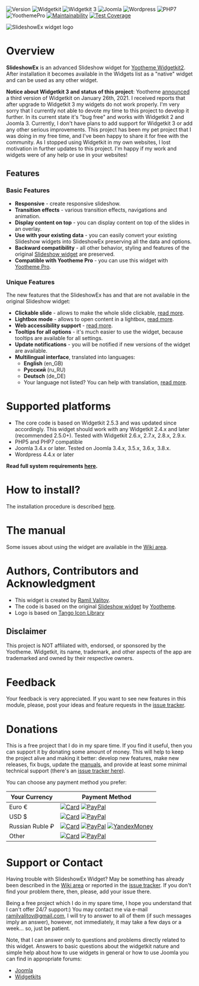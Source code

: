 ![Version](https://img.shields.io/badge/Release-v1.4.1-green.svg?style=flat) ![Widgetkit](https://img.shields.io/badge/Widgetkit-v2.4.x+-green.svg?style=flat) ![Widgetkit 3](https://img.shields.io/badge/Widgetkit_3-not_supported-red.svg?style=flat) ![Joomla](https://img.shields.io/badge/Joomla!-v3.4.x+-yellow.svg?style=flat) ![Wordpress](https://img.shields.io/badge/Wordpress-v4.4.x+-yellow.svg?style=flat) ![PHP7](https://img.shields.io/badge/PHP7-compatible-blue.svg?style=flat) ![YoothemePro](https://img.shields.io/badge/YoothemePro-compatible-blue.svg?style=flat) [![Maintainability](https://api.codeclimate.com/v1/badges/68eab31b815e8d80c8ad/maintainability)](https://codeclimate.com/github/rvalitov/widgetkit-slideshow-ex/maintainability) [![Test Coverage](https://api.codeclimate.com/v1/badges/68eab31b815e8d80c8ad/test_coverage)](https://codeclimate.com/github/rvalitov/widgetkit-slideshow-ex/test_coverage)

![SlideshowEx widget logo](https://raw.githubusercontent.com/wiki/rvalitov/widgetkit-slideshow-ex/images/logo.jpg)
# Overview
**SlideshowEx** is an advanced Slideshow widget for [Yootheme Widgetkit2](https://yootheme.com/widgetkit). After installation it becomes available in the Widgets list as a "native" widget and can be used as any other widget.

__Notice about Widgetkit 3 and status of this project__: Yootheme [announced](https://yootheme.com/blog/2021/01/26/widgetkit-3.0-completely-rebuilt-with-uikit-3) a third version of Widgetkit on January 26th, 2021.
I received reports that after upgrade to Widgetkit 3 my widgets do not work properly.
I'm very sorry that I currently not able to devote my time to this project to develop it further.
In its current state it's "bug free" and works with Widgetkit 2 and Joomla 3.
Currently, I don't have plans to add support for Widgetkit 3 or add any other serious improvements.
This project has been my pet project that I was doing in my free time, and I've been happy to share it for free with the community.
As I stopped using Widgetkit in my own websites, I lost motivation in further updates to this project.
I'm happy if my work and widgets were of any help or use in your websites!

## Features
### Basic Features
* **Responsive** - create responsive slideshow.
* **Transition effects** - various transition effects, navigations and animation.
* **Display content on top** - you can display content on top of the slides in an overlay.
* **Use with your existing data** - you can easily convert your existing Slideshow widgets into SlideshowEx preserving all the data and options.
* **Backward compatibility** - all other behavior, styling and features of the original [Slideshow widget](http://yootheme.com/demo/widgetkit/joomla/index.php/home/slideshow) are preserved.
* **Compatible with Yootheme Pro** - you can use this widget with [Yootheme Pro](https://yootheme.com/pro/). 

### Unique Features
The new features that the SlideshowEx has and that are not available in the original Slideshow widget:

* **Clickable slide** - allows to make the whole slide clickable, [read more](https://github.com/rvalitov/widgetkit-slideshow-ex/wiki/How-to-make-the-whole-slide-clickable).
* **Lightbox mode** - allows to open content in a lightbox, [read more](https://github.com/rvalitov/widgetkit-slideshow-ex/wiki/How-to-use-a-lightbox).
* **Web accessibility support** - [read more](https://github.com/rvalitov/widgetkit-slideshow-ex/wiki/Accessibility).
* **Tooltips for all options** - it's much easier to use the widget, because tooltips are available for all settings.
* **Update notifications** - you will be notified if new versions of the widget are available.
* **Multilingual interface**, translated into languages:
	* **English** (en_GB)
	* **Русский** (ru_RU)
	* **Deutsch** (de_DE)
	* Your language not listed? You can help with translation, [read more](https://github.com/rvalitov/widgetkit-slideshow-ex/wiki/Translation-issues).

# Supported platforms
* The core code is based on Widgetkit 2.5.3 and was updated since accordingly. This widget should work with any Widgetkit 2.4.x and later (recommended 2.5.0+). Tested with Widgetkit 2.6.x, 2.7.x, 2.8.x, 2.9.x.
* PHP5 and PHP7 compatible
* Joomla 3.4.x or later. Tested on Joomla 3.4.x, 3.5.x, 3.6.x, 3.8.x.
* Wordpress 4.4.x or later

**Read full system requirements [here](https://github.com/rvalitov/widgetkit-slideshow-ex/wiki/System-requirements).**

# How to install?
The installation procedure is described [here](https://github.com/rvalitov/widgetkit-slideshow-ex/wiki/How-to-install).

# The manual
Some issues about using the widget are available in the [Wiki area](https://github.com/rvalitov/widgetkit-slideshow-ex/wiki).

# Authors, Contributors and Acknowledgment
* This widget is created by [Ramil Valitov](http://www.valitov.me).
* The code is based on the original [Slideshow widget](http://yootheme.com/demo/widgetkit/joomla/index.php/home/slideshow) by [Yootheme](http://yootheme.com/).
* Logo is based on [Tango Icon Library](https://www.iconfinder.com/iconsets/tango-icon-library)

## Disclaimer
This project is NOT affiliated with, endorsed, or sponsored by the Yootheme. Widgetkit, its name, trademark, and other aspects of the app are trademarked and owned by their respective owners.

# Feedback
Your feedback is very appreciated. If you want to see new features in this module, please, post your ideas and feature requests in the [issue tracker](https://github.com/rvalitov/widgetkit-slideshow-ex/issues).

# Donations
This is a free project that I do in my spare time. If you find it useful, then you can support it by donating some amount of money. This will help to keep the project alive and making it better: develop new features, make new releases, fix bugs, update the [manuals](https://github.com/rvalitov/widgetkit-slideshow-ex/wiki), and provide at least some minimal technical support (there's an [issue tracker here](https://github.com/rvalitov/widgetkit-slideshow-ex/issues)).

You can choose any payment method you prefer:

Your Currency | Payment Method
------------ | -------------
Euro € | [![Card](https://img.shields.io/badge/EURO-Debit/Credit%20Card-6f202b.svg?style=flat)](https://www.paypal.com/cgi-bin/webscr?cmd=_s-xclick&hosted_button_id=BJJF3E6DBRYHA) [![PayPal](https://img.shields.io/badge/EURO-PayPal-blue.svg?style=flat)](https://www.paypal.me/valitov/0eur) 
USD $ | [![Card](https://img.shields.io/badge/USD-Debit/Credit%20Card-6f202b.svg?style=flat)](https://www.paypal.com/cgi-bin/webscr?cmd=_s-xclick&hosted_button_id=B8VMNU7SEAU8J) [![PayPal](https://img.shields.io/badge/USD-PayPal-blue.svg?style=flat)](https://www.paypal.me/valitov/0usd) 
Russian Ruble ₽ | [![Card](https://img.shields.io/badge/RUB-Debit/Credit%20Card-6f202b.svg?style=flat)](https://money.yandex.ru/to/410011424143476) [![PayPal](https://img.shields.io/badge/RUB-PayPal-blue.svg?style=flat)](https://www.paypal.me/valitov/0rub) [![YandexMoney](https://img.shields.io/badge/RUB-YandexMoney-5b0d56.svg?style=flat)](https://money.yandex.ru/to/410011424143476)
Other | [![Card](https://img.shields.io/badge/OTHER-Debit/Credit%20Card-6f202b.svg?style=flat)](https://www.paypal.com/cgi-bin/webscr?cmd=_s-xclick&hosted_button_id=BJJF3E6DBRYHA) [![PayPal](https://img.shields.io/badge/OTHER-PayPal-blue.svg?style=flat)](https://www.paypal.me/valitov)

# Support or Contact
Having trouble with SlideshowEx Widget? May be something has already been described in the [Wiki area](https://github.com/rvalitov/widgetkit-slideshow-ex/wiki) or reported in the [issue tracker](https://github.com/rvalitov/widgetkit-slideshow-ex/issues). If you don't find your problem there, then, please, add your issue there. 

Being a free project which I do in my spare time, I hope you understand that I can't offer 24/7 support:) You may contact me via e-mail ramilvalitov@gmail.com, I will try to answer to all of them (if such messages imply an answer), however, not immediately, it may take a few days or a week... so, just be patient. 

Note, that I can answer only to questions and problems directly related to this widget. Answers to basic questions about the widgetkit nature and simple help about how to use widgets in general or how to use Joomla you can find in appropriate forums:

* [Joomla](http://forum.joomla.org/)
* [Widgetkits](https://yootheme.com/support)
